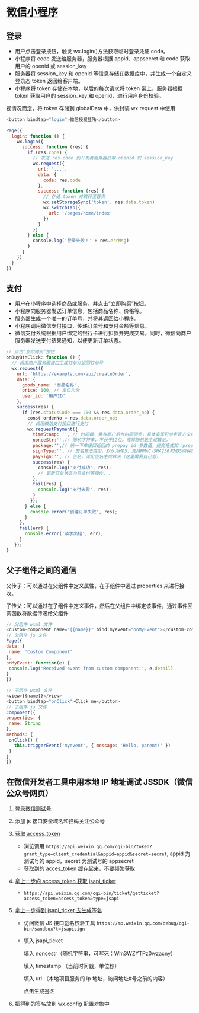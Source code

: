 # [微信小程序](https://developers.weixin.qq.com/miniprogram/dev/framework/)

## 登录

- 用户点击登录按钮，触发 wx.login()方法获取临时登录凭证 code。
- 小程序将 code 发送给服务器，服务器根据 appid、appsecret 和 code 获取用户的 openid 或 session_key
- 服务器将 session_key 和 openid 等信息存储在数据库中，并生成一个自定义登录态 token 返回给客户端。
- 小程序将 token 存储在本地，以后的每次请求将 token 带上，服务器根据 token 获取用户的 session_key 和 openid，进行用户身份校验。

视情况而定，将 token 存储到 globalData 中，供封装 wx.request 中使用

```js
<button bindtap="login">微信授权登陆</button>
​
Page({
  login: function () {
    wx.login({
      success: function (res) {
        if (res.code) {
          // 发送 res.code 到开发者服务器获取 openid 或 session_key
          wx.request({
            url: '...',
            data: {
              code: res.code
            },
            success: function (res) {
              // 存储 token 并跳转至首页
              wx.setStorageSync('token', res.data.token)
              wx.switchTab({
                url: '/pages/home/index'
              })
            }
          })
        } else {
          console.log('登录失败！' + res.errMsg)
        }
      }
    })
  }
})
```

## 支付

- 用户在小程序中选择商品或服务，并点击“立即购买”按钮。
- 小程序向服务器发送订单信息，包括商品名称、价格等。
- 服务器生成一个唯一的订单号，并将其返回给小程序。
- 小程序调用微信支付接口，传递订单号和支付金额等信息。
- 微信支付系统根据用户绑定的银行卡进行扣款并完成交易。同时，微信向商户服务器发送支付结果通知，以便更新订单状态。

```js
// 点击“立即购买”按钮
onBuyBtnClick: function () {
  // 调用商户服务器接口生成订单并返回订单号
  wx.request({
    url: 'https://example.com/api/createOrder',
    data: {
      goods_name: '商品名称',
      price: 100, // 单位为分
      user_id: '用户ID'
    },
    success(res) {
      if (res.statusCode === 200 && res.data.order_no) {
        const orderNo = res.data.order_no;
        // 调用微信支付接口进行支付
        wx.requestPayment({
          timeStamp: '', // 时间戳，需与商户后台时间同步，具体实现可参考官方文档或第三方库。
          nonceStr:'',// 随机字符串，不长于32位。推荐随机数生成算法。
          package:'',// 统一下单接口返回的 prepay_id 参数值，提交格式如：prepay_id=***
          signType:'', // 签名算法类型，默认为MD5，支持HMAC-SHA256和MD5两种签名方式。
          paySign:'', // 签名。详见签名生成算法（这里需要自己写）
          success(res) {
            console.log('支付成功', res);
            // 更新订单状态为已支付等操作...
          },
          fail(res) {
            console.log('支付失败', res);
          }
         });
       } else {
         console.error('创建订单失败', res);
       }
     },
     fail(err) {
       console.error('请求出错', err);
     }
   });
}
```

## 父子组件之间的通信

父传子：可以通过在父组件中定义属性，在子组件中通过 properties 来进行接收。

子传父：可以通过在子组件中定义事件，然后在父组件中绑定该事件，通过事件回调函数将数据传递给父组件

```js
// 父组件 wxml 文件
<custom-component name="{{name}}" bind:myevent="onMyEvent"></custom-component>
// 父组件 js 文件
Page({
data: {
 name: 'Custom Component'
},
onMyEvent: function(e) {
 console.log('Received event from custom component:', e.detail)
}
})
​
// 子组件 wxml 文件
<view>{{name}}</view>
<button bindtap="onClick">Click me</button>
// 子组件 js 文件
Component({
properties: {
 name: String
},
methods: {
 onClick() {
   this.triggerEvent('myevent', { message: 'Hello, parent!' })
 }
}
})
```

## 在微信开发者工具中用本地 IP 地址调试 JSSDK（微信公众号网页）

1. [登录微信测试号](https://mp.weixin.qq.com/debug/cgi-bin/sandbox?t=sandbox/login)
2. 添加 js 接口安全域名和扫码关注公众号
3. [获取 access_token](https://api.weixin.qq.com/cgi-bin/token?grant_type=client_credential&appid=appid&secret=secret)
   - 浏览调用 `https://api.weixin.qq.com/cgi-bin/token?grant_type=client_credential&appid=appid&secret=secret`, appid 为测试号的 appid，secret 为测试号的 appsecret
   - 获取到的 acces_token 缓存起来，不要频繁获取
4. [拿上一步的 access_token 获取 jsapi_ticket](https://api.weixin.qq.com/cgi-bin/ticket/getticket?access_token=access_token&type=jsapi)
   - `https://api.weixin.qq.com/cgi-bin/ticket/getticket?access_token=access_token&type=jsapi`
5. [拿上一步得到 jsapi_ticket 去生成签名](https://mp.weixin.qq.com/debug/cgi-bin/sandbox?t=jsapisign)

   - 访问微信 JS 接口签名校验工具 `https://mp.weixin.qq.com/debug/cgi-bin/sandbox?t=jsapisign`
   - 填入 jsapi_ticket

     填入 noncestr（随机字符串，可写死：Wm3WZYTPz0wzacny）

     填入 timestamp （当前时间戳，单位秒）

     填入 url （本地项目服务的 ip 地址，访问地址#号之前的内容）

     点击生成签名

6. 把得到的签名放到 wx.config 配置对象中
